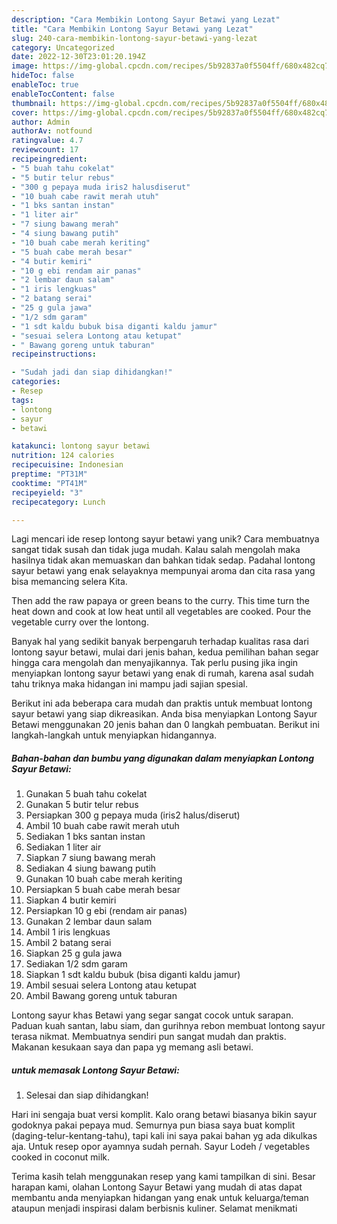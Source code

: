 ```yaml
---
description: "Cara Membikin Lontong Sayur Betawi yang Lezat"
title: "Cara Membikin Lontong Sayur Betawi yang Lezat"
slug: 240-cara-membikin-lontong-sayur-betawi-yang-lezat
category: Uncategorized
date: 2022-12-30T23:01:20.194Z
image: https://img-global.cpcdn.com/recipes/5b92837a0f5504ff/680x482cq70/lontong-sayur-betawi-foto-resep-utama.jpg
hideToc: false
enableToc: true
enableTocContent: false
thumbnail: https://img-global.cpcdn.com/recipes/5b92837a0f5504ff/680x482cq70/lontong-sayur-betawi-foto-resep-utama.jpg
cover: https://img-global.cpcdn.com/recipes/5b92837a0f5504ff/680x482cq70/lontong-sayur-betawi-foto-resep-utama.jpg
author: Admin
authorAv: notfound
ratingvalue: 4.7
reviewcount: 17
recipeingredient:
- "5 buah tahu cokelat"
- "5 butir telur rebus"
- "300 g pepaya muda iris2 halusdiserut"
- "10 buah cabe rawit merah utuh"
- "1 bks santan instan"
- "1 liter air"
- "7 siung bawang merah"
- "4 siung bawang putih"
- "10 buah cabe merah keriting"
- "5 buah cabe merah besar"
- "4 butir kemiri"
- "10 g ebi rendam air panas"
- "2 lembar daun salam"
- "1 iris lengkuas"
- "2 batang serai"
- "25 g gula jawa"
- "1/2 sdm garam"
- "1 sdt kaldu bubuk bisa diganti kaldu jamur"
- "sesuai selera Lontong atau ketupat"
- " Bawang goreng untuk taburan"
recipeinstructions:

- "Sudah jadi dan siap dihidangkan!"
categories:
- Resep
tags:
- lontong
- sayur
- betawi

katakunci: lontong sayur betawi 
nutrition: 124 calories
recipecuisine: Indonesian
preptime: "PT31M"
cooktime: "PT41M"
recipeyield: "3"
recipecategory: Lunch

---
```





Lagi mencari ide resep lontong sayur betawi yang unik? Cara membuatnya sangat tidak susah dan tidak juga mudah. Kalau salah mengolah maka hasilnya tidak akan memuaskan dan bahkan tidak sedap. Padahal lontong sayur betawi yang enak selayaknya mempunyai aroma dan cita rasa yang bisa memancing selera Kita.





Then add the raw papaya or green beans to the curry. This time turn the heat down and cook at low heat until all vegetables are cooked. Pour the vegetable curry over the lontong.

Banyak hal yang sedikit banyak berpengaruh terhadap kualitas rasa dari lontong sayur betawi, mulai dari jenis bahan, kedua pemilihan bahan segar hingga cara mengolah dan menyajikannya. Tak perlu pusing jika ingin menyiapkan lontong sayur betawi yang enak di rumah, karena asal sudah tahu triknya maka hidangan ini mampu jadi sajian spesial.






Berikut ini ada beberapa cara mudah dan praktis untuk membuat lontong sayur betawi yang siap dikreasikan. Anda bisa menyiapkan Lontong Sayur Betawi menggunakan 20 jenis bahan dan 0 langkah pembuatan. Berikut ini langkah-langkah untuk menyiapkan hidangannya.

<!--inarticleads1-->

##### Bahan-bahan dan bumbu yang digunakan dalam menyiapkan Lontong Sayur Betawi:

1. Gunakan 5 buah tahu cokelat
1. Gunakan 5 butir telur rebus
1. Persiapkan 300 g pepaya muda (iris2 halus/diserut)
1. Ambil 10 buah cabe rawit merah utuh
1. Sediakan 1 bks santan instan
1. Sediakan 1 liter air
1. Siapkan 7 siung bawang merah
1. Sediakan 4 siung bawang putih
1. Gunakan 10 buah cabe merah keriting
1. Persiapkan 5 buah cabe merah besar
1. Siapkan 4 butir kemiri
1. Persiapkan 10 g ebi (rendam air panas)
1. Gunakan 2 lembar daun salam
1. Ambil 1 iris lengkuas
1. Ambil 2 batang serai
1. Siapkan 25 g gula jawa
1. Sediakan 1/2 sdm garam
1. Siapkan 1 sdt kaldu bubuk (bisa diganti kaldu jamur)
1. Ambil sesuai selera Lontong atau ketupat
1. Ambil  Bawang goreng untuk taburan


Lontong sayur khas Betawi yang segar sangat cocok untuk sarapan. Paduan kuah santan, labu siam, dan gurihnya rebon membuat lontong sayur terasa nikmat. Membuatnya sendiri pun sangat mudah dan praktis. Makanan kesukaan saya dan papa yg memang asli betawi. 

<!--inarticleads2-->

#####  untuk memasak Lontong Sayur Betawi:


1. Selesai dan siap dihidangkan!

Hari ini sengaja buat versi komplit. Kalo orang betawi biasanya bikin sayur godoknya pakai pepaya mud. Semurnya pun biasa saya buat komplit (daging-telur-kentang-tahu), tapi kali ini saya pakai bahan yg ada dikulkas aja. Untuk resep opor ayamnya sudah pernah. Sayur Lodeh / vegetables cooked in coconut milk. 

Terima kasih telah menggunakan resep yang kami tampilkan di sini. Besar harapan kami, olahan Lontong Sayur Betawi yang mudah di atas dapat membantu anda menyiapkan hidangan yang enak untuk keluarga/teman ataupun menjadi inspirasi dalam berbisnis kuliner. Selamat menikmati
